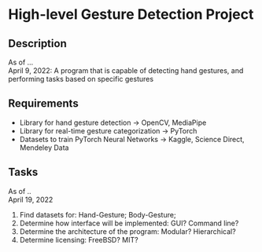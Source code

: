 # High-level Gesture Detection Project

## Description
As of ... <br>
April 9, 2022: A program that is capable of detecting hand gestures, and performing tasks based on specific gestures

## Requirements
* Library for hand gesture detection -> OpenCV, MediaPipe <br>
* Library for real-time gesture categorization -> PyTorch <br> 
* Datasets to train PyTorch Neural Networks -> Kaggle, Science Direct, Mendeley Data <br>

## Tasks 
As of .. <br> 
April 19, 2022
  1. Find datasets for: Hand-Gesture; Body-Gesture; 
  2. Determine how interface will be implemented: GUI? Command line?
  3. Determine the architecture of the program: Modular? Hierarchical? 
  4. Determine licensing: FreeBSD? MIT?
